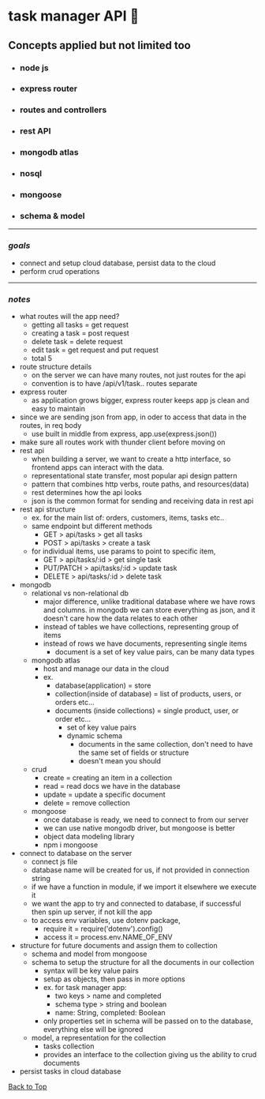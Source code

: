 <a name="custom_anchor_name"></a>

# task manager API :memo:

## Concepts applied but not limited too

- ### node js
- ### express router
- ### routes and controllers
- ### rest API
- ### mongodb atlas
- ### nosql
- ### mongoose
- ### schema & model

---

### _goals_

- connect and setup cloud database, persist data to the cloud
- perform crud operations

---

### _notes_

- what routes will the app need?
  - getting all tasks = get request
  - creating a task = post request
  - delete task = delete request
  - edit task = get request and put request
  - total 5
- route structure details
  - on the server we can have many routes, not just routes for the api
  - convention is to have /api/v1/task.. routes separate
- express router
  - as application grows bigger, express router keeps app js clean and easy to maintain
- since we are sending json from app, in oder to access that data in the routes, in req body
  - use built in middle from express, app.use(express.json())
- make sure all routes work with thunder client before moving on
- rest api
  - when building a server, we want to create a http interface, so frontend apps can interact with the data.
  - representational state transfer, most popular api design pattern
  - pattern that combines http verbs, route paths, and resources(data)
  - rest determines how the api looks
  - json is the common format for sending and receiving data in rest api
- rest api structure
  - ex. for the main list of: orders, customers, items, tasks etc..
  - same endpoint but different methods
    - GET > api/tasks > get all tasks
    - POST > api/tasks > create a task
  - for individual items, use params to point to specific item,
    - GET > api/tasks/:id > get single task
    - PUT/PATCH > api/tasks/:id > update task
    - DELETE > api/tasks/:id > delete task
- mongodb
  - relational vs non-relational db
    - major difference, unlike traditional database where we have rows and columns. in mongodb we can store everything as json, and it doesn't care how the data relates to each other
    - instead of tables we have collections, representing group of items
    - instead of rows we have documents, representing single items
      - document is a set of key value pairs, can be many data types
  - mongodb atlas
    - host and manage our data in the cloud
    - ex.
      - database(application) = store
      - collection(inside of database) = list of products, users, or orders etc...
      - documents (inside collections) = single product, user, or order etc...
        - set of key value pairs
        - dynamic schema
          - documents in the same collection, don't need to have the same set of fields or structure
          - doesn't mean you should
  - crud
    - create = creating an item in a collection
    - read = read docs we have in the database
    - update = update a specific document
    - delete = remove collection
  - mongoose
    - once database is ready, we need to connect to from our server
    - we can use native mongodb driver, but mongoose is better
    - object data modeling library
    - npm i mongoose
- connect to database on the server
  - connect js file
  - database name will be created for us, if not provided in connection string
  - if we have a function in module, if we import it elsewhere we execute it
  - we want the app to try and connected to database, if successful then spin up server, if not kill the app
  - to access env variables, use dotenv package,
    - require it = require('dotenv').config()
    - access it = process.env.NAME_OF_ENV
- structure for future documents and assign them to collection
  - schema and model from mongoose
  - schema to setup the structure for all the documents in our collection
    - syntax will be key value pairs
    - setup as objects, then pass in more options
    - ex. for task manager app:
      - two keys > name and completed
      - schema type > string and boolean
      - name: String, completed: Boolean
    - only properties set in schema will be passed on to the database, everything else will be ignored
  - model, a representation for the collection
    - tasks collection
    - provides an interface to the collection giving us the ability to crud documents
- persist tasks in cloud database

[Back to Top](#custom_anchor_name)
